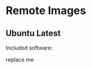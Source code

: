 # Remote Images

## Ubuntu Latest

Included software:

<!-- BEGIN GENERATED SECTION: ubuntu-latest -->

replace me

<!-- END GENERATED SECTION: ubuntu-latest -->
